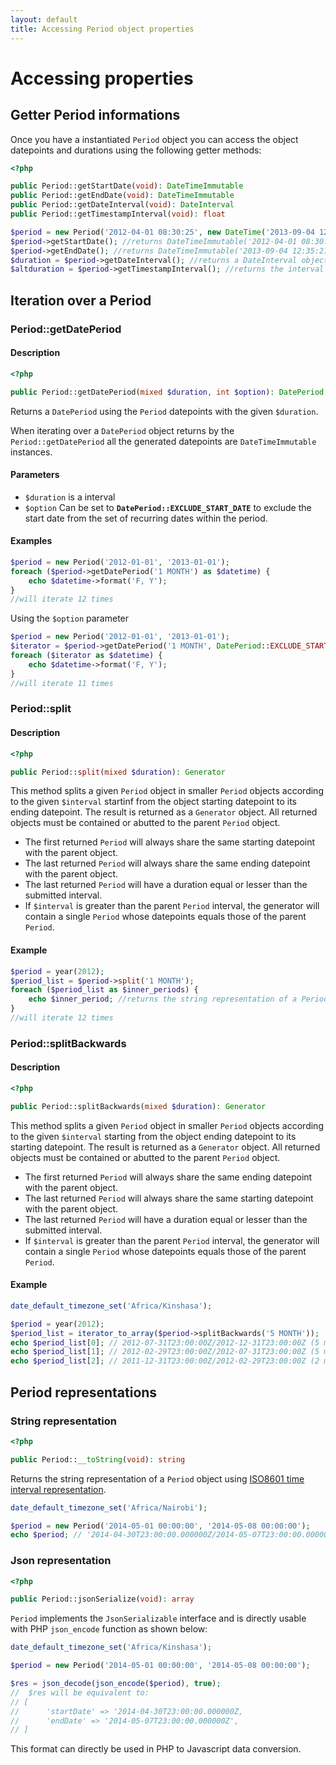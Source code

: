 ```yaml
---
layout: default
title: Accessing Period object properties
---
```


# Accessing properties

## Getter Period informations

Once you have a instantiated `Period` object you can access the object datepoints and durations using the following getter methods:

~~~php
<?php

public Period::getStartDate(void): DateTimeImmutable
public Period::getEndDate(void): DateTimeImmutable
public Period::getDateInterval(void): DateInterval
public Period::getTimestampInterval(void): float
~~~

~~~php
$period = new Period('2012-04-01 08:30:25', new DateTime('2013-09-04 12:35:21'));
$period->getStartDate(); //returns DateTimeImmutable('2012-04-01 08:30:25');
$period->getEndDate(); //returns DateTimeImmutable('2013-09-04 12:35:21');
$duration = $period->getDateInterval(); //returns a DateInterval object
$altduration = $period->getTimestampInterval(); //returns the interval as expressed in seconds
~~~

## Iteration over a Period

### Period::getDatePeriod

#### Description

~~~php
<?php

public Period::getDatePeriod(mixed $duration, int $option): DatePeriod
~~~

Returns a `DatePeriod` using the `Period` datepoints with the given `$duration`.

<p class="message-notice">When iterating over a <code>DatePeriod</code> object returns by the <code>Period::getDatePeriod</code> all the generated datepoints are <code>DateTimeImmutable</code> instances.</p>

#### Parameters

- `$duration` is a interval
- `$option` Can be set to **`DatePeriod::EXCLUDE_START_DATE`** to exclude the start date from the set of recurring dates within the period.

#### Examples

~~~php
$period = new Period('2012-01-01', '2013-01-01');
foreach ($period->getDatePeriod('1 MONTH') as $datetime) {
    echo $datetime->format('F, Y');
}
//will iterate 12 times
~~~

Using the `$option` parameter

~~~php
$period = new Period('2012-01-01', '2013-01-01');
$iterator = $period->getDatePeriod('1 MONTH', DatePeriod::EXCLUDE_START_DATE);
foreach ($iterator as $datetime) {
    echo $datetime->format('F, Y');
}
//will iterate 11 times
~~~

### Period::split

#### Description

~~~php
<?php

public Period::split(mixed $duration): Generator
~~~

This method splits a given `Period` object in smaller `Period` objects according to the given `$interval` startinf from the object starting datepoint to its ending datepoint. The result is returned as a `Generator` object. All returned objects must be contained or abutted to the parent `Period` object.

- The first returned `Period` will always share the same starting datepoint with the parent object.
- The last returned `Period` will always share the same ending datepoint with the parent object.
- The last returned `Period` will have a duration equal or lesser than the submitted interval.
- If `$interval` is greater than the parent `Period` interval, the generator will contain a single `Period` whose datepoints equals those of the parent `Period`.

#### Example

~~~php
$period = year(2012);
$period_list = $period->split('1 MONTH');
foreach ($period_list as $inner_periods) {
    echo $inner_period; //returns the string representation of a Period object
}
//will iterate 12 times
~~~

### Period::splitBackwards

#### Description

~~~php
<?php

public Period::splitBackwards(mixed $duration): Generator
~~~

This method splits a given `Period` object in smaller `Period` objects according to the given `$interval` starting from the object ending datepoint to its starting datepoint. The result is returned as a `Generator` object. All returned objects must be contained or abutted to the parent `Period` object.

- The first returned `Period` will always share the same ending datepoint with the parent object.
- The last returned `Period` will always share the same starting datepoint with the parent object.
- The last returned `Period` will have a duration equal or lesser than the submitted interval.
- If `$interval` is greater than the parent `Period` interval, the generator will contain a single `Period` whose datepoints equals those of the parent `Period`.

#### Example

~~~php
date_default_timezone_set('Africa/Kinshasa');

$period = year(2012);
$period_list = iterator_to_array($period->splitBackwards('5 MONTH'));
echo $period_list[0]; // 2012-07-31T23:00:00Z/2012-12-31T23:00:00Z (5 months interval)
echo $period_list[1]; // 2012-02-29T23:00:00Z/2012-07-31T23:00:00Z (5 months interval)
echo $period_list[2]; // 2011-12-31T23:00:00Z/2012-02-29T23:00:00Z (2 months interval)
~~~

## Period representations

### String representation

~~~php
<?php

public Period::__toString(void): string
~~~

Returns the string representation of a `Period` object using [ISO8601 time interval representation](http://en.wikipedia.org/wiki/ISO_8601#Time_intervals).

~~~php
date_default_timezone_set('Africa/Nairobi');

$period = new Period('2014-05-01 00:00:00', '2014-05-08 00:00:00');
echo $period; // '2014-04-30T23:00:00.000000Z/2014-05-07T23:00:00.000000Z'
~~~

### Json representation

~~~php
<?php

public Period::jsonSerialize(void): array
~~~

`Period` implements the `JsonSerializable` interface and is directly usable with PHP `json_encode` function as shown below:

~~~php
date_default_timezone_set('Africa/Kinshasa');

$period = new Period('2014-05-01 00:00:00', '2014-05-08 00:00:00');

$res = json_decode(json_encode($period), true);
//  $res will be equivalent to:
// [
//      'startDate' => '2014-04-30T23:00:00.000000Z,
//      'endDate' => '2014-05-07T23:00:00.000000Z',
// ]
~~~

This format can directly be used in PHP to Javascript data conversion.